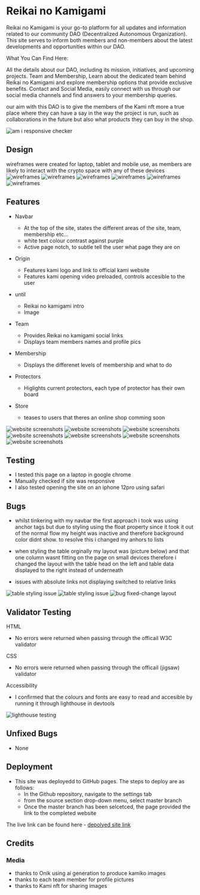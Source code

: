 
# Reikai no Kamigami

Reikai no Kamigami is your go-to platform for all updates and information related to our community DAO (Decentralized Autonomous Organization). This site serves to inform both members and non-members about the latest developments and opportunities within our DAO.

What You Can Find Here:

All the details about our DAO, including its mission, initiatives, and upcoming projects.
Team and Membership, Learn about the dedicated team behind Reikai no Kamigami and explore membership options that provide exclusive benefits.
Contact and Social Media, easily connect with us through our social media channels and find answers to your membership queries.

our aim with this DAO is to give the members of the Kami nft more a true place where they can have a say in the way the project is run, such as collaborations in the future but also what products they can buy in the shop.

![am i responsive checker](/documentation/amiresponsive.png)

## Design 

wireframes were created for laptop, tablet and mobile use, as members are likely to interact with the crypto space with any of these devices
![wireframes](/documentation/pp1-index-sc.jpg)
![wireframes](/documentation/pp1-index2-sc.jpg)
![wireframes](/documentation/pp1-team-sc.jpg)
![wireframes](/documentation/pp1-membership-sc.jpg)
![wireframes](/documentation/pp1-protectors-sc.jpg)
![wireframes](/documentation/pp1-store-sc.jpg)


## Features

- Navbar
  - At the top of the site, states the different areas of the site, team, membership etc...
  - white text colour contrast against purple
  - Active page notch, to subtle tell the user what page they are on

- Origin
  - Features kami logo and link to official kami website
  - Features kami opening video preloaded, controls accesible to the user

- until
  - Reikai no kamigami intro
  - Image

- Team
  - Provides Reikai no kamigami social links
  - Displays team members names and profile pics

- Membership
  - Displays the differenet levels of membership and what to do

- Protectors
  - Higlights current protectors, each type of protector has their own board

- Store
  - teases to users that theres an online shop comming soon

![website screenshots](/documentation/indexsc1.png)
![website screenshots](/documentation/indexsc2.png)
![website screenshots](/documentation/indexsc3.png)
![website screenshots](/documentation/teamsc.png)
![website screenshots](/documentation/membershipsc.png)
![website screenshots](/documentation/protectorsc.png)
![website screenshots](/documentation/storesc.png)

## Testing

- I tested this page on a laptop in google chrome
- Manually checked if site was responsive
- I also tested opening the site on an iphone 12pro using safari

## Bugs

- whilst tinkering with my navbar the first approach i took was using anchor tags but due to styling using the float property since it took it out of the normal flow my height was inactive and therefore background color didnt show. to resolve this i changed my anhors to lists

- when styling the table orginally my layout was (picture below) and that one column wasnt fitting on the page on small devices therefore i changed the layout with the table head on the left and table data displayed to the right instead of underneath

- issues with absolute links not displaying switched to relative links

![table styling issue](/documentation/bugmphone.png)
![table styling issue](/documentation/bugmphonespill.png)
![bug fixed-change layout](/documentation/bugfix.png)

## Validator Testing

HTML

- No errors were returned when passing through the officail W3C validator

CSS

- No errors were returned when passing through the officail (jigsaw) validator

Accessibility

- I confirmed that the colours and fonts are easy to read and accesible by running it through lighthouse in devtools

![lighthouse testing](/documentation/lighthouseimg.png)

## Unfixed Bugs

- None

## Deployment

- This site was deployedd to GitHub pages. The steps to deploy are as follows:
  - In the Github repository, navigate to the settings tab
  - from the source section drop-down menu, select master branch
  - Once the master branch has been selcetced, the page provided the link to the completed website

The live link can be found here - [depolyed site link](https://stayin-blick.github.io/reikai-no-kamigami-pp1/)

## Credits

### Media

- thanks to Onik using ai generation to produce kamiko images
- thanks to each team member for profile pictures
- thanks to Kami nft for sharing images
